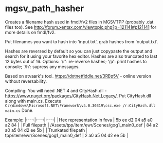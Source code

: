 # mgsv_path_hasher

Creates a filename hash used in fmdl/fv2 files in MGSVTPP (probably .dat files too).
See http://forum.xentax.com/viewtopic.php?p=121141#p121141 for more details on fmdl/fv2.

Put filenames you want to hash into 'input.txt', grab hashes from 'output.txt'.

Hashes are reversed by default so you can just copypaste the output and search for it 
using your favorite hex editor. Hashes are also truncated to last 12 bytes out of 16.
Options:
	'/r': re-reverse hashes;
	'/p': print hashes to console;
	'/h': supress any messages.

Based on atvaark's tool. https://dotnetfiddle.net/3RBp5V - online version without reversability.

Compiling:
	You will need .NET 4 and CityHash.dll - https://www.nuget.org/packages/CityHash.Net.Legacy/.
	Put CityHash.dll along with main.cs.
	Execute `C:\Windows\Microsoft.NET\Framework\v4.0.30319\csc.exe /r:CityHash.dll main.cs`
	Done.

Example:
|:---:|:---:|:---:|
| Hex representation in fova | 5b ee d2 04 a5 a0 a2 84 |
| Full filepath | /Assets/tpp/item/ewr/Scenes/gog1_main0_def | 84 a2 a0 a5 04 d2 ee 5b |
| Trunkated filepath | tpp/item/ewr/Scenes/gog1_main0_def | 2 a0 a5 04 d2 ee 5b |
